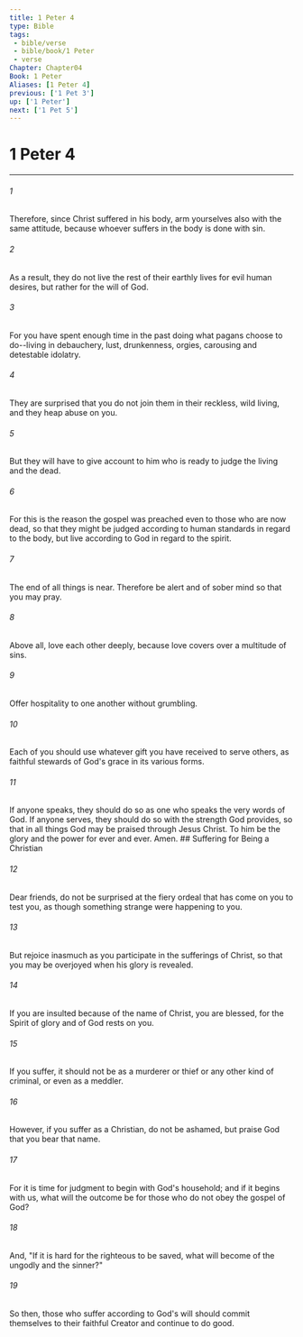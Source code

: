 ```yaml
---
title: 1 Peter 4
type: Bible
tags:
 - bible/verse
 - bible/book/1 Peter
 - verse
Chapter: Chapter04
Book: 1 Peter
Aliases: [1 Peter 4]
previous: ['1 Pet 3']
up: ['1 Peter']
next: ['1 Pet 5']
---
```

# 1 Peter 4

***


###### 1 
Therefore, since Christ suffered in his body, arm yourselves also with the same attitude, because whoever suffers in the body is done with sin. 

###### 2 
As a result, they do not live the rest of their earthly lives for evil human desires, but rather for the will of God. 

###### 3 
For you have spent enough time in the past doing what pagans choose to do--living in debauchery, lust, drunkenness, orgies, carousing and detestable idolatry. 

###### 4 
They are surprised that you do not join them in their reckless, wild living, and they heap abuse on you. 

###### 5 
But they will have to give account to him who is ready to judge the living and the dead. 

###### 6 
For this is the reason the gospel was preached even to those who are now dead, so that they might be judged according to human standards in regard to the body, but live according to God in regard to the spirit. 

###### 7 
The end of all things is near. Therefore be alert and of sober mind so that you may pray. 

###### 8 
Above all, love each other deeply, because love covers over a multitude of sins. 

###### 9 
Offer hospitality to one another without grumbling. 

###### 10 
Each of you should use whatever gift you have received to serve others, as faithful stewards of God's grace in its various forms. 

###### 11 
If anyone speaks, they should do so as one who speaks the very words of God. If anyone serves, they should do so with the strength God provides, so that in all things God may be praised through Jesus Christ. To him be the glory and the power for ever and ever. Amen. ## Suffering for Being a Christian 

###### 12 
Dear friends, do not be surprised at the fiery ordeal that has come on you to test you, as though something strange were happening to you. 

###### 13 
But rejoice inasmuch as you participate in the sufferings of Christ, so that you may be overjoyed when his glory is revealed. 

###### 14 
If you are insulted because of the name of Christ, you are blessed, for the Spirit of glory and of God rests on you. 

###### 15 
If you suffer, it should not be as a murderer or thief or any other kind of criminal, or even as a meddler. 

###### 16 
However, if you suffer as a Christian, do not be ashamed, but praise God that you bear that name. 

###### 17 
For it is time for judgment to begin with God's household; and if it begins with us, what will the outcome be for those who do not obey the gospel of God? 

###### 18 
And, "If it is hard for the righteous to be saved, what will become of the ungodly and the sinner?" 

###### 19 
So then, those who suffer according to God's will should commit themselves to their faithful Creator and continue to do good. 

